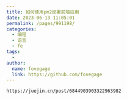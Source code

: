```yaml
---
title: 如何使用pm2部署前端应用
date: 2023-06-13 11:05:01
permalink: /pages/991198/
categories:
  - 编程
  - 语言
  - fe
tags:
  - 
author: 
  name: fovegage
  link: https://github.com/fovegage
---
```


```
https://juejin.cn/post/6844903903322963982
```

